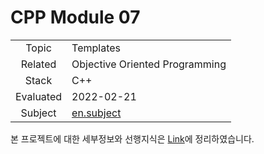 # CPP Module 07

|           |                                                              |
| :-------: | ------------------------------------------------------------ |
|   Topic   | Templates                                                    |
|  Related  | Objective Oriented Programming                               |
|   Stack   | C++                                                          |
| Evaluated | 2022-02-21                                                   |
|  Subject  | [en.subject](https://github.com/24siefil/42SEOUL-42cursus/blob/main/04-cpp-module/subject/cpp-module-07.pdf) |

본 프로젝트에 대한 세부정보와 선행지식은 [Link](https://velog.io/@sshin/cpp-module-07)에 정리하였습니다.


